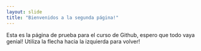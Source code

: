 ```yaml
---
layout: slide
title: "Bienvenidos a la segunda página!"
---
```

Esta es la página de prueba para el curso de Github, espero que  todo vaya genial!
Utiliza la flecha hacia la izquierda para volver!
